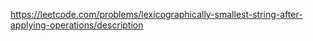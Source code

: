 https://leetcode.com/problems/lexicographically-smallest-string-after-applying-operations/description
